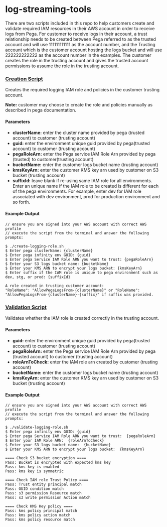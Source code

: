 
# log-streaming-tools

There are two scripts included in this repo to help customers create and validate required IAM resources in their AWS account in order to receive logs from Pega. For customer to receive logs in their account, a trust relationship needs to be created between Pega referred to as the trusted account and will use 111111111111 as the account number, and the Trusting account which is the customer account hosting the logs bucket and will use 222222222222 as the account number in the examples. The customer creates the role in the trusting account and gives the trusted account permissions to assume the role in the trusting account.

### [Creation Script](create-logging-role.sh)

Creates the required logging IAM role and policies in the customer trusting account. 

**Note:** customer may choose to create the role and policies manually as described in pega documentation.

#### Parameters

* **clusterName:** enter the cluster name provided by pega (trusted account) to customer (trusting account) 
* **guid:** enter the environment unique guid provided by pega(trusted account) to customer (trusting account) 
* **pegaRoleArn:** enter the Pega service IAM Role Arn provided by pega (trusted) to customer(trusting account) 
* **bucketName:** enter the customer logs bucket name (trusting account) 
* **kmsKeyArn:** enter the customer KMS key arn used by customer on S3 bucket (trusting account) 
* **suffixId:** leave blank if re-using same IAM role for all environments. Enter an unique name if the IAM role to be created is different for each of the pega environments. For example, enter dev for IAM role associated with dev environment, prod for production environment and so forth.

#### Example Output
```
// ensure you are signed into your AWS account with correct AWS profile
// execute the script from the terminal and answer the following prompts:

$ ./create-logging-role.sh
$ Enter pega clusterName: {clusterName}
$ Enter pega infinity env GUID: {guid}
$ Enter pega Service IAM Role ARN you want to trust: {pegaRoleArn}
$ Enter your S3 logs bucket name: {bucketName}
$ Enter your KMS ARN to encrypt your logs bucket: {kmsKeyArn}
$ Enter suffix if the IAM role is unique to pega environment such as dev, stg, or prod: {suffixId}

A role created in trusting customer account:
"RoleName": "AllowPegaLogsFrom-{clusterName}" or "RoleName": "AllowPegaLogsFrom-{clusterName}-{suffix}" if suffix was provided.
```

###  [Validation Script](validate-logging-role.sh)

Validates whether the IAM role is created correctly in the trusting account.

#### Parameters
* **guid:** enter the environment unique guid provided by pega(trusted account) to customer (trusting account)
* **pegaRoleArn:** enter the Pega service IAM Role Arn provided by pega (trusted account) to customer (trusting account)
* **roleArnToCheck:** enter the IAM role arn created by customer (trusting account) 
* **bucketName:** enter the customer logs bucket name (trusting account)
* **kmsKeyArn:** enter the customer KMS key arn used by customer on S3 bucket (trusting account) 

#### Example Output
```
// ensure you are signed into your AWS account with correct AWS profile 
// execute the script from the terminal and answer the following prompts: 

$ ./validate-logging-role.sh
$ Enter pega infinity env GUID: {guid}
$ Enter pega Service IAM Role ARN you want to trust:  {pegaRoleArn}
$ Enter your IAM Role ARN:  {roleArnToCheck}
$ Enter your S3 logs bucket name:  {bucketName}
$ Enter your KMS ARN to encrypt your logs bucket:  {kmsKeyArn}

==== Check S3 bucket encryption ==== 
Pass: Bucket is encrypted with expected kms key 
Pass: kms key is enabled 
Pass: kms key is symmetric 

==== Check IAM role Trust Policy ====
Pass: Trust entity principal match 
Pass: GUID condition match 
Pass: s3 permission Resource match 
Pass: s3 write permission Action match 

==== Check KMS Key policy ==== 
Pass: kms policy principal match 
Pass: kms policy action match 
Pass: kms policy resource match 
```
